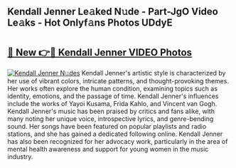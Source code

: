 ## Kendall Jenner Le𝚊ked N𝚞de - Part-JgO Video Le𝚊ks - Hot Onlyf𝚊ns Photos UDdyE

# <h2><a href="http://ab36817.deff.icu/?id=Kendall+Jenner">🔗 New 👉🔴 Kendall Jenner VIDEO Photos</a></h2>

[![Kendall Jenner N𝚞des](https://i.imgur.com/rIISA9y.gif)](http://ab36817.deff.icu/?id=Kendall+Jenner)
Kendall Jenner's artistic style is characterized by her use of vibrant colors, intricate patterns, and thought-provoking themes. Her works often explore the human condition, examining topics such as identity, emotions, and the passage of time. Kendall Jenner's influences include the works of Yayoi Kusama, Frida Kahlo, and Vincent van Gogh. Kendall Jenner's music has been praised by critics and fans alike, with many noting her unique voice, introspective lyrics, and genre-bending sound. Her songs have been featured on popular playlists and radio stations, and she has gained a dedicated following online. Kendall Jenner has also been recognized for her advocacy work, particularly in the area of mental health awareness and support for young women in the music industry.
